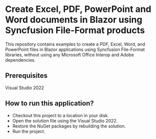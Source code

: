 # Create Excel, PDF, PowerPoint and Word documents in Blazor using Syncfusion File-Format products

This repository contains examples to create a PDF, Excel, Word, and PowerPoint files in Blazor applications using Syncfusion File-Format libraries, without using any Microsoft Office Interop and Adobe dependencies. 

## Prerequisites

Visual Studio 2022

## How to run this application?

* Checkout this project to a location in your disk.
* Open the solution file using the Visual Studio 2022.
* Restore the NuGet packages by rebuilding the solution.
* Run the project.
